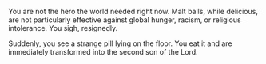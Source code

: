 You are not the hero the world needed right now. Malt balls, while delicious, 
are not particularly effective against global hunger, racism, or religious intolerance. 
You sigh, resignedly.

Suddenly, you see a strange pill lying on the floor.  You eat it and are immediately
transformed into the second son of the Lord.